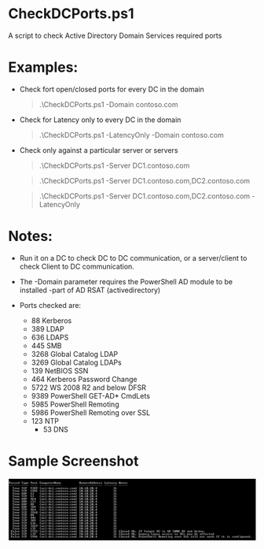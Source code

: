 # CheckDCPorts.ps1
A script to check Active Directory Domain Services required ports

# Examples:

- Check fort open/closed ports for every DC in the domain

  > .\CheckDCPorts.ps1 -Domain contoso.com

- Check for Latency only to every DC in the domain

  > .\CheckDCPorts.ps1 -LatencyOnly -Domain contoso.com

- Check only against a particular server or servers

  > .\CheckDCPorts.ps1 -Server DC1.contoso.com

  > .\CheckDCPorts.ps1 -Server DC1.contoso.com,DC2.contoso.com
  
  > .\CheckDCPorts.ps1 -Server DC1.contoso.com,DC2.contoso.com -LatencyOnly

# Notes:
- Run it on a DC to check DC to DC communication, or a server/client to check Client to DC communication.

- The -Domain parameter requires the PowerShell AD module to be installed -part of AD RSAT (activedirectory)

- Ports checked are:
	-   88	  Kerberos
	-   389	  LDAP
	-   636	  LDAPS
	-   445	  SMB
	-   3268	Global Catalog LDAP
	-   3269	Global Catalog LDAPs
	-   139   NetBIOS SSN	  
  -   464   Kerberos Password Change
	-   5722  WS 2008 R2 and below DFSR
	-   9389  PowerShell GET-AD* CmdLets
	-   5985  PowerShell Remoting
	-   5986  PowerShell Remoting over SSL
	-   123	  NTP
        -   53    DNS
	
# Sample Screenshot
![](https://github.com/luisfeliz79/CheckDCPorts.ps1/raw/master/SampleOutput.PNG)
